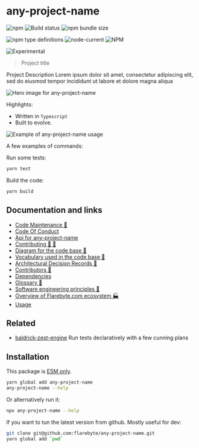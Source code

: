 # any-project-name

![npm](https://img.shields.io/npm/v/any-project-name) ![Build status](https://github.com/flarebyte/any-project-name/actions/workflows/main.yml/badge.svg) ![npm bundle size](https://img.shields.io/bundlephobia/min/any-project-name)

![npm type definitions](https://img.shields.io/npm/types/any-project-name) ![node-current](https://img.shields.io/node/v/any-project-name) ![NPM](https://img.shields.io/npm/l/any-project-name)

![Experimental](https://img.shields.io/badge/status-experimental-blue)

> Project title

Project Description Lorem ipsum dolor sit amet, consectetur adipiscing elit, sed do eiusmod tempor incididunt ut labore et dolore magna aliqua

![Hero image for any-project-name](any-project-name-hero-512.jpeg)

Highlights:

* Written in `Typescript`
* Built to evolve.

![Example of any-project-name usage](any-project-name-usage.gif "cli")


A few examples of commands:

Run some tests:
```bash
yarn test

```
Build the code:
```bash
yarn build

```

## Documentation and links

* [Code Maintenance :wrench:](MAINTENANCE.md)
* [Code Of Conduct](CODE_OF_CONDUCT.md)
* [Api for any-project-name](API.md)
* [Contributing :busts_in_silhouette: :construction:](CONTRIBUTING.md)
* [Diagram for the code base :triangular_ruler:](INTERNAL.md)
* [Vocabulary used in the code base :book:](CODE_VOCABULARY.md)
* [Architectural Decision Records :memo:](DECISIONS.md)
* [Contributors :busts_in_silhouette:](https://github.com/flarebyte/any-project-name/graphs/contributors)
* [Dependencies](https://github.com/flarebyte/any-project-name/network/dependencies)
* [Glossary :book:](https://github.com/flarebyte/overview/blob/main/GLOSSARY.md)
* [Software engineering principles :gem:](https://github.com/flarebyte/overview/blob/main/PRINCIPLES.md)
* [Overview of Flarebyte.com ecosystem :factory:](https://github.com/flarebyte/overview)
* [Usage](USAGE.md)

## Related

* [baldrick-zest-engine](https://github.com/flarebyte/baldrick-zest-engine) Run tests declaratively with a few cunning plans

## Installation

This package is [ESM only](https://blog.sindresorhus.com/get-ready-for-esm-aa53530b3f77).

```bash
yarn global add any-project-name
any-project-name --help
```
Or alternatively run it:
```bash
npx any-project-name --help
```
If you want to tun the latest version from github. Mostly useful for dev:
```bash
git clone git@github.com:flarebyte/any-project-name.git
yarn global add `pwd`
```